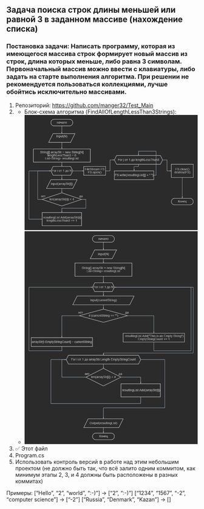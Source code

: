 ## Задача поиска строк длины меньшей или равной 3 в заданном массиве (нахождение списка)

### Постановка задачи: Написать программу, которая из имеющегося массива строк формирует новый массив из строк, длина которых меньше, либо равна 3 символам. Первоначальный массив можно ввести с клавиатуры, либо задать на старте выполнения алгоритма. При решении не рекомендуется пользоваться коллекциями, лучше обойтись исключительно массивами.

1. Репозиторий: https://github.com/manger32/Test_Main
2.  - Блок-схема алгоритма (FindAllOfLengthLessThan3Strings): ![block-scheme](Diagram_Initial.png)
    - ![block-scheme-final](Diagram_Final.png)
3. ✅ Этот файл
4. Program.cs
5. Использовать контроль версий в работе над этим небольшим проектом (не должно быть так, что всё залито одним коммитом, как минимум этапы 2, 3, и 4 должны быть расположены в разных коммитах)



Примеры:
[“Hello”, “2”, “world”, “:-)”] → [“2”, “:-)”]
[“1234”, “1567”, “-2”, “computer science”] → [“-2”]
[“Russia”, “Denmark”, “Kazan”] → []